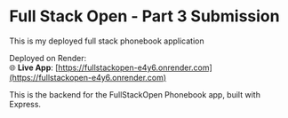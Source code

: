 # Full Stack Open - Part 3 Submission

This is my deployed full stack phonebook application

Deployed on Render:  
🌐 **Live App**: [https://fullstackopen-e4y6.onrender.com](https://fullstackopen-e4y6.onrender.com)

This is the backend for the FullStackOpen Phonebook app, built with Express.